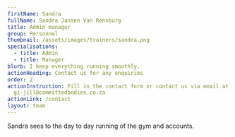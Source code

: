 ```yaml
---
firstName: Sandra
fullName: Sandra Jansen Van Rensburg
title: Admin manager
group: Personnel
thumbnail: /assets/images/trainers/sandra.png
specialisations:
  - title: Admin
  - title: Manager
blurb: I keep everything running smoothly.
actionHeading: Contact us for any enquiries
order: 2
actionInstruction: Fill in the contact form or contact us via email at
  gi-jill@committedbodies.co.za
actionLink: /contact
layout: team
---
```

Sandra sees to the day to day running of the gym and accounts.